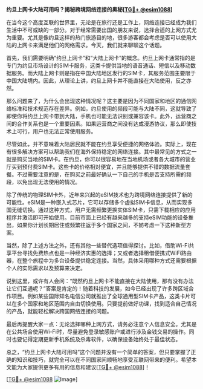 **约旦上网卡大陆可用吗？揭秘跨境网络连接的奥秘[[TG💪+ @esim1088](https://t.me/s/esim1088)]**

在当今这个高度互联的世界里，无论是在旅行还是工作上，网络连接已经成为我们生活中不可或缺的一部分。对于经常需要出国的朋友来说，选择合适的上网方式尤为重要。尤其是像约旦这样的热门旅游目的地，很多游客都会考虑是否可以使用大陆的上网卡来满足他们的网络需求。今天，我们就来聊聊这个话题。

首先，我们需要明确“约旦上网卡”和“大陆上网卡”的概念。约旦上网卡通常指的是专门为约旦市场设计的SIM卡服务，这类卡提供当地的语音通话、短信以及移动数据服务。而大陆上网卡则是指在中国大陆地区发行的SIM卡，其服务范围主要限于中国大陆境内。因此，从理论上讲，约旦上网卡并不能直接在大陆使用，反之亦然。

那么问题来了，为什么会出现这种情况呢？这主要是因为不同国家和地区的通信网络标准和技术规范存在差异。例如，约旦使用的频段可能与大陆不同，这就导致了即使你将约旦上网卡带到大陆，手机也可能无法识别或兼容该卡。此外，运营商之间的合作关系也是一个重要因素。如果运营商之间没有达成漫游协议，那么即使技术上可行，用户也无法正常使用服务。

尽管如此，并不意味着大陆居民就不能在约旦享受便捷的网络体验。实际上，现在有很多解决方案可以帮助我们在海外保持稳定的网络连接。其中最常见的方式之一就是购买当地的SIM卡。在约旦，你可以很容易地在当地机场或者各大城市的营业厅买到预付费SIM卡。这些卡的价格相对便宜，并且能够提供不错的数据流量套餐。不过需要注意的是，在购买之前最好确认一下自己的手机是否支持所需的频段，以免出现无法使用的情况。

除了传统的物理SIM卡外，近年来兴起的eSIM技术也为跨境网络连接提供了新的可能性。eSIM是一种嵌入式芯片，它可以存储多个虚拟SIM卡信息，从而实现多国无缝切换。通过这种方式，用户无需频繁更换实体SIM卡，只需下载相应的应用程序并激活即可开始使用。目前市面上已经有越来越多的支持eSIM功能的设备推出，如果你计划长期居住或频繁往返于多个国家之间，不妨考虑一下这种新型方案。

当然，除了上述方法之外，还有其他一些替代选项值得探讨。比如，借助Wi-Fi共享平台寻找免费热点也是一种经济实惠的选择；又或者选择租借便携式WiFi路由器，在整个旅程中为多台设备提供稳定连接。当然，具体采用哪种方式还需要根据个人的实际需求以及预算来决定。

说到这里，或许有人会问：“既然约旦上网卡不能直接在大陆使用，那有没有办法让它们互通呢？”答案是肯定的！随着科技的发展，如今已经出现了许多跨区域合作项目。例如某些国际知名电信公司就推出了全球通用型SIM卡产品，这类卡片可以在多个国家和地区范围内自由切换使用。只要提前做好功课，找到适合自己情况的产品，就能轻松解决跨国网络连接的问题。

最后再提醒大家一点：无论选择哪种上网方式，请务必注意个人信息安全。尤其是在公共场合使用Wi-Fi时，尽量避免登录敏感账户或进行涉及金钱交易的操作。同时也要记得定期更新手机系统及杀毒软件，以确保设备始终处于最佳状态。

总之，“约旦上网卡大陆可用吗”这个问题并没有一个简单的答案，但只要掌握了正确的知识和技巧，就完全可以在不同国家间顺畅地享受互联网带来的便利。希望本文能为大家提供更多有用的信息和建议[[TG💪+ @esim1088](https://t.me/s/esim1088)]！

[[TG💪+ @esim1088](https://t.me/s/esim1088) ![Image](https://i.postimg.cc/4NQfJmqS/Snipaste-2025-05-13-00-14-12.png)]
